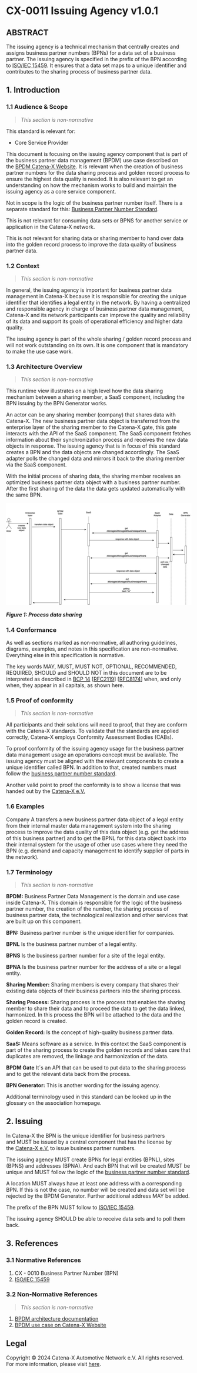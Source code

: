 
# CX-0011 Issuing Agency v1.0.1

## ABSTRACT

The issuing agency is a technical mechanism that centrally creates and
assigns business partner numbers (BPNs) for a data set of a business
partner. The issuing agency is specified in the prefix of the BPN
according to [ISO/IEC 15459](https://www.iso.org/standard/54779.html).
It ensures that a data set maps to a unique identifier and contributes
to the sharing process of business partner data.

## 1. Introduction

### 1.1 Audience & Scope

> *This section is non-normative*

This standard is relevant for:

- Core Service Provider

This document is focusing on the issuing agency component that is part
of the business partner data management (BPDM) use case described on
the [BPDM Catena-X Website](https://catena-x.net/en/angebote/bpdm). It
is relevant when the creation of business partner numbers for the data
sharing process and golden record process to ensure the highest data
quality is needed. It is also relevant to get an understanding on how
the mechanism works to build and maintain the issuing agency as a core
service component.

Not in scope is the logic of the business partner number itself. There
is a separate standard for this: [Business Partner Number
Standard](https://catena-x.net/de/standard-library).

This is not relevant for consuming data sets or BPNS for another service
or application in the Catena-X network.

This is not relevant for sharing data or sharing member to hand over
data into the golden record process to improve the data quality of
business partner data.

### 1.2 Context

> *This section is non-normative*

In general, the issuing agency is important for business partner data
management in Catena-X because it is responsible for creating the unique
identifier that identifies a legal entity in the network. By having a
centralized and responsible agency in charge of business partner data
management, Catena-X and its network participants can improve the
quality and reliability of its data and support its goals of operational
efficiency and higher data quality.

The issuing agency is part of the whole sharing / golden record process
and will not work outstanding on its own. It is one component that is
mandatory to make the use case work.

### 1.3 Architecture Overview

> *This section is non-normative*

This runtime view illustrates on a high level how the data sharing
mechanism between a sharing member, a SaaS component, including the BPN
issuing by the BPN Generator works.

An actor can be any sharing member (company) that shares data with
Catena-X. The new business partner data object is transferred from the
enterprise layer of the sharing member to the Catena-X gate, this gate
interacts with the API of the SaaS component. The SaaS component fetches
information about their synchronization process and receives the new
data objects in response. The issuing agency that is in focus of this
standard creates a BPN and the data objects are changed accordingly. The
SaaS adapter polls the changed data and mirrors it back to the sharing
member via the SaaS component.

With the initial process of sharing data, the sharing member receives an
optimized business partner data object with a business partner number.
After the first sharing of the data the data gets updated automatically
with the same BPN.

![ProcessDataSharing_1.jpg](./assets/CX-0011-process-data-sharing-1.jpg)

***Figure 1: Process data sharing***

### 1.4 Conformance

As well as sections marked as non-normative, all authoring guidelines,
diagrams, examples, and notes in this specification are non-normative.
Everything else in this specification is normative.

The key words MAY, MUST, MUST NOT, OPTIONAL, RECOMMENDED, REQUIRED,
SHOULD and SHOULD NOT in this document are to be interpreted as
described in [BCP
14](https://datatracker.ietf.org/doc/html/bcp14) \[[RFC2119](https://www.w3.org/TR/did-core/#bib-rfc2119)\]
\[[RFC8174](https://www.w3.org/TR/did-core/#bib-rfc8174)\] when, and
only when, they appear in all capitals, as shown here.

### 1.5 Proof of conformity

> *This section is non-normative*

All participants and their solutions will need to proof, that they are
conform with the Catena-X standards. To validate that the standards are
applied correctly, Catena-X employs Conformity Assessment Bodies (CABs).

To proof conformity of the issuing agency usage for the business partner
data management usage an operations concept must be available. The
issuing agency must be aligned with the relevant components to create a
unique identifier called BPN. In addition to that, created numbers must
follow the [business partner number
standard](https://catena-x.net/de/standard-library).

Another valid point to proof the conformity is to show a license that
was handed out by the [Catena-X e.V.](https://catena-x.net/)

### 1.6 Examples

Company A transfers a new business partner data object of a legal entity
from their internal master data management system into the sharing
process to improve the data quality of this data object (e.g. get the
address of this business partner) and to get the BPNL for this data
object back into their internal system for the usage of other use cases
where they need the BPN (e.g. demand and capacity management to identify
supplier of parts in the network).

### 1.7 Terminology

> *This section is non-normative*

**BPDM:** Business Partner Data Management is the domain and use case
inside Catena-X. This domain is responsible for the logic of the
business partner number, the creation of the number, the sharing process
of business partner data, the technological realization and other
services that are built up on this component.

**BPN:** Business partner number is the unique identifier for companies.

**BPNL** Is the business partner number of a legal entity.

**BPNS** Is the business partner number for a site of the legal entity.

**BPNA** Is the business partner number for the address of a site or a
legal entity.

**Sharing Member:** Sharing members is every company that shares their
existing data objects of their business partners into the sharing
process.

**Sharing Process:** Sharing process is the process that enables the
sharing member to share their data and to proceed the data to get the
data linked, harmonized. In this process the BPN will be attached to the
data and the golden record is created.

**Golden Record:** Is the concept of high-quality business partner data.

**SaaS:** Means software as a service. In this context the SaaS
component is part of the sharing process to create the golden records
and takes care that duplicates are removed, the linkage and
harmonization of the data.

**BPDM Gate** It´s an API that can be used to put data to the sharing
process and to get the relevant data back from the process.

**BPN Generator:** This is another wording for the issuing agency.

Additional terminology used in this standard can be looked up in the
glossary on the association homepage.

## 2. Issuing

In Catena-X the BPN is the unique identifier for business partners
and MUST be issued by a central component that has the license by
the [Catena-X e.V.](https://catena-x.net/) to issue business partner
numbers.

The issuing agency MUST create BPNs for legal entities (BPNL), sites
(BPNS) and addresses (BPNA). And each BPN that will be created MUST be
unique and MUST follow the logic of the [business partner number
standard](https://catena-x.net/de/standard-library).

A location MUST always have at least one address with a corresponding
BPN. If this is not the case, no number will be created and data set
will be rejected by the BPDM Generator. Further additional
address MAY be added.

The prefix of the BPN MUST follow to [ISO/IEC
15459](https://www.iso.org/standard/54779.html).

The issuing agency SHOULD be able to receive data sets and to poll them
back.

## 3. References

### 3.1 Normative References

1. CX - 0010 Business Partner Number (BPN)
2. [ISO/IEC 15459](https://www.iso.org/standard/54779.html)

### 3.2 Non-Normative References

> *This section is non-normative*

1. [BPDM architecture
documentation](https://github.com/eclipse-tractusx/bpdm/blob/main/docs/arc42/architecture-documentation.adoc)
2. [BPDM use case on Catena-X
Website](https://catena-x.net/en/angebote/bpdm)

## Legal

Copyright © 2024 Catena-X Automotive Network e.V. All rights reserved. For more information, please visit [here](/copyright).
